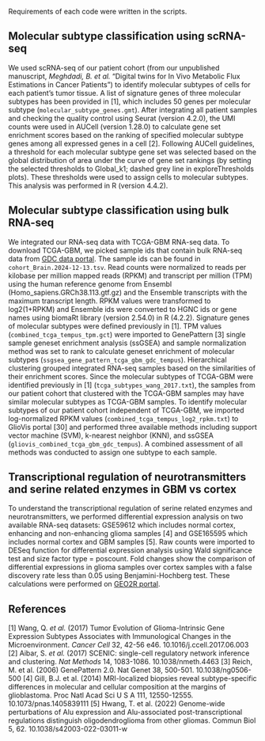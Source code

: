 Requirements of each code were written in the scripts.
## Molecular subtype classification using scRNA-seq
We used scRNA-seq of our patient cohort (from our unpublished manuscript, _Meghdadi, B. et al._ “Digital twins for In Vivo Metabolic Flux Estimations in Cancer Patients”) to identify molecular subtypes of cells for each patient’s tumor tissue. 
A list of signature genes of three molecular subtypes has been provided in [1], which includes 50 genes per molecular subtype (`molecular_subtype_genes.gmt`). 
After integrating all patient samples and checking the quality control using Seurat (version 4.2.0), the UMI counts were used in AUCell (version 1.28.0) to calculate gene set enrichment scores based on the ranking of specified molecular subtype genes among all expressed genes in a cell [2]. 
Following AUCell guidelines, a threshold for each molecular subtype gene set was selected based on the global distribution of area under the curve of gene set rankings (by setting the selected thresholds to Global_k1; dashed grey line in exploreThresholds plots). 
These thresholds were used to assign cells to molecular subtypes. This analysis was performed in R (version 4.4.2).

## Molecular subtype classification using bulk RNA-seq
We integrated our RNA-seq data with TCGA-GBM RNA-seq data. To download TCGA-GBM, we picked sample ids that contain bulk RNA-seq data from [GDC data portal](https://portal.gdc.cancer.gov/). The sample ids can be found in `cohort_Brain.2024-12-13.tsv`. 
Read counts were normalized to reads per kilobase per million mapped reads (RPKM) and transcript per million (TPM) using the human reference genome from Ensembl (Homo_sapiens.GRCh38.113.gtf.gz) and the Ensemble transcripts with the maximum transcript length.
RPKM values were transformed to log2(1+RPKM) and Ensemble ids were converted to HGNC ids or gene names using biomaRt library (version 2.54.0) in R (4.2.2). 
Signature genes of molecular subtypes were defined previously in [1]. 
TPM values (`combined_tcga_tempus_tpm.gct`) were imported to GenePattern [3] single sample geneset enrichment analysis (ssGSEA) and sample normalization method was set to rank to calculate geneset enrichment of molecular subtypes (`ssgsea_gene_pattern_tcga_gbm_gdc_tempus`). 
Hierarchical clustering grouped integrated RNA-seq samples based on the similarities of their enrichment scores. 
Since the molecular subtypes of TCGA-GBM were identified previously in [1] (`tcga_subtypes_wang_2017.txt`), the samples from our patient cohort that clustered with the TCGA-GBM samples may have similar molecular subtypes as TCGA-GBM samples. 
To identify molecular subtypes of our patient cohort independent of TCGA-GBM, we imported log-normalized RPKM values (`combined_tcga_tempus_log2_rpkm.txt`) to GlioVis portal [30] and performed three available methods including support vector machine (SVM), k-nearest neighbor (KNN), and ssGSEA (`gliovis_combined_tcga_gbm_gdc_tempus`). A combined assessment of all methods was conducted to assign one subtype to each sample.

## Transcriptional regulation of neurotransmitters and serine related enzymes in GBM vs cortex
To understand the transcriptional regulation of serine related enzymes and neurotransmitters, we performed differential expression analysis on two available RNA-seq datasets: GSE59612 which includes normal cortex, enhancing and non-enhancing glioma samples [4] and GSE165595 which includes normal cortex and GBM samples [5]. 
Raw counts were imported to DESeq function for differential expression analysis using Wald significance test and size factor type = poscount. Fold changes show the comparison of differential expressions in glioma samples over cortex samples with a false discovery rate less than 0.05 using Benjamini-Hochberg test. 
These calculations were performed on [GEO2R portal](https://www.ncbi.nlm.nih.gov/geo/geo2r/).

## References
[1] Wang, Q. _et al._ (2017) Tumor Evolution of Glioma-Intrinsic Gene Expression Subtypes Associates with Immunological Changes in the Microenvironment. _Cancer Cell_ 32, 42-56 e46. 10.1016/j.ccell.2017.06.003
[2] Aibar, S. _et al._ (2017) SCENIC: single-cell regulatory network inference and clustering. _Nat Methods_ 14, 1083-1086. 10.1038/nmeth.4463
[3] Reich, M. et al. (2006) GenePattern 2.0. Nat Genet 38, 500-501. 10.1038/ng0506-500
[4] Gill, B.J. et al. (2014) MRI-localized biopsies reveal subtype-specific differences in molecular and cellular composition at the margins of glioblastoma. Proc Natl Acad Sci U S A 111, 12550-12555. 10.1073/pnas.1405839111
[5] Hwang, T. et al. (2022) Genome-wide perturbations of Alu expression and Alu-associated post-transcriptional regulations distinguish oligodendroglioma from other gliomas. Commun Biol 5, 62. 10.1038/s42003-022-03011-w
